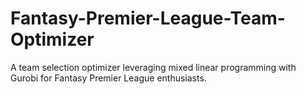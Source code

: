 # Fantasy-Premier-League-Team-Optimizer
A team selection optimizer leveraging mixed linear programming with Gurobi for Fantasy Premier League enthusiasts.
